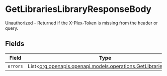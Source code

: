 # GetLibrariesLibraryResponseBody

Unauthorized - Returned if the X-Plex-Token is missing from the header or query.


## Fields

| Field                                                                                                            | Type                                                                                                             | Required                                                                                                         | Description                                                                                                      |
| ---------------------------------------------------------------------------------------------------------------- | ---------------------------------------------------------------------------------------------------------------- | ---------------------------------------------------------------------------------------------------------------- | ---------------------------------------------------------------------------------------------------------------- |
| `errors`                                                                                                         | List<[org.openapis.openapi.models.operations.GetLibrariesErrors](../../models/operations/GetLibrariesErrors.md)> | :heavy_minus_sign:                                                                                               | N/A                                                                                                              |